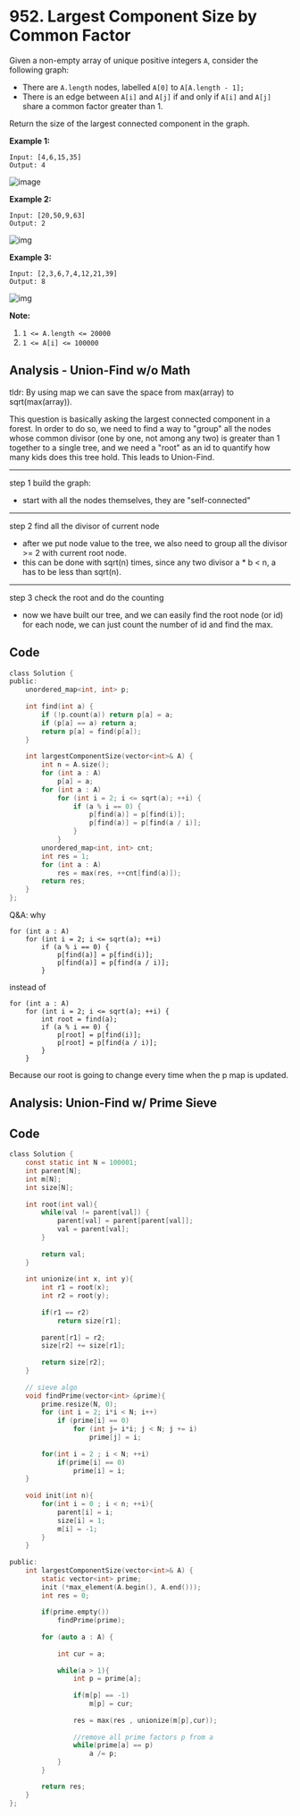 # 952. Largest Component Size by Common Factor

Given a non-empty array of unique positive integers `A`, consider the following graph:

- There are `A.length` nodes, labelled `A[0]` to `A[A.length - 1];`
- There is an edge between `A[i]` and `A[j]` if and only if `A[i]` and `A[j]` share a common factor greater than 1.

Return the size of the largest connected component in the graph.

 



**Example 1:**

```
Input: [4,6,15,35]
Output: 4
```

![image](resources/ex1.png)

**Example 2:**

```
Input: [20,50,9,63]
Output: 2
```

![img](resources/ex2.png)

**Example 3:**

```
Input: [2,3,6,7,4,12,21,39]
Output: 8
```

![img](resources/ex3.png)



**Note:**

1. `1 <= A.length <= 20000`
2. `1 <= A[i] <= 100000`

## Analysis - Union-Find w/o Math

tldr: By using map we can save the space from max(array) to sqrt(max(array)).

This question is basically asking the largest connected component in a forest. In order to do so, we need to find a way to "group" all the nodes whose common divisor (one by one, not among any two) is greater than 1 together to a single tree, and we need a "root" as an id to quantify how many kids does this tree hold. This leads to Union-Find.

---
step 1 build the graph:
* start with all the nodes themselves, they are "self-connected"
---
step 2 find all the divisor of current node
* after we put node value to the tree, we also need to group all the divisor >= 2 with current root node.
* this can be done with sqrt(n) times, since any two divisor a * b < n, a has to be less than sqrt(n).
---
step 3 check the root and do the counting
* now we have built our tree, and we can easily find the root node (or id) for each node, we can just count the number of id and find the max.

## Code

```c
class Solution {
public:
    unordered_map<int, int> p;
    
    int find(int a) {
        if (!p.count(a)) return p[a] = a;
        if (p[a] == a) return a;
        return p[a] = find(p[a]);
    }
    
    int largestComponentSize(vector<int>& A) {
        int n = A.size();
        for (int a : A)
            p[a] = a;
        for (int a : A)
            for (int i = 2; i <= sqrt(a); ++i) {
                if (a % i == 0) {                    
                    p[find(a)] = p[find(i)];
                    p[find(a)] = p[find(a / i)];
                }
            }
        unordered_map<int, int> cnt;
        int res = 1;
        for (int a : A)
            res = max(res, ++cnt[find(a)]);
        return res;
    }
};
```

Q&A:
why



```
for (int a : A) 
	for (int i = 2; i <= sqrt(a); ++i)
		if (a % i == 0) {
			p[find(a)] = p[find(i)];
			p[find(a)] = p[find(a / i)];
		}
```



instead of



```
for (int a : A) 
	for (int i = 2; i <= sqrt(a); ++i) {
		int root = find(a);
		if (a % i == 0) {
			p[root] = p[find(i)];
			p[root] = p[find(a / i)];
		}
	}
```



Because our root is going to change every time when the p map is updated.

## Analysis: Union-Find w/ Prime Sieve

## Code

```c
class Solution {
    const static int N = 100001;
    int parent[N];
    int m[N];
    int size[N];
    
    int root(int val){
        while(val != parent[val]) {
            parent[val] = parent[parent[val]];
            val = parent[val];
        }
        
        return val;
    }
    
    int unionize(int x, int y){
        int r1 = root(x);
        int r2 = root(y);
        
        if(r1 == r2)
            return size[r1];
        
        parent[r1] = r2;
        size[r2] += size[r1];
        
        return size[r2];
    }
    
    // sieve algo
    void findPrime(vector<int> &prime){
        prime.resize(N, 0);
        for (int i = 2; i*i < N; i++)
            if (prime[i] == 0)
                for (int j= i*i; j < N; j += i) 
                    prime[j] = i; 
        
        for(int i = 2 ; i < N; ++i)
            if(prime[i] == 0)
                prime[i] = i;
    }
    
    void init(int n){
        for(int i = 0 ; i < n; ++i){
            parent[i] = i;
            size[i] = 1;
            m[i] = -1;
        }
    }
    
public:
    int largestComponentSize(vector<int>& A) {
        static vector<int> prime;
        init (*max_element(A.begin(), A.end()));
        int res = 0;
        
        if(prime.empty())
            findPrime(prime);
        
        for (auto a : A) {
            
            int cur = a;
            
            while(a > 1){
                int p = prime[a];
                
                if(m[p] == -1)
                    m[p] = cur;
                
                res = max(res , unionize(m[p],cur));
                
                //remove all prime factors p from a
                while(prime[a] == p)
                    a /= p;      
            }        
        }

        return res;
    }
};
```